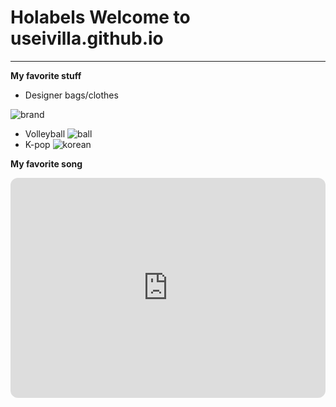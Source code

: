 # Holabels Welcome to useivilla.github.io
---
**My favorite stuff**
- Designer bags/clothes

![brand](https://miro.medium.com/max/800/0*iHzGFX15SmH2IgLF.jpg)
- Volleyball
![ball](https://www.rappler.com/tachyon/2022/06/Volleyball-livestream.jpg)
- K-pop
![korean](https://www.allkpop.com/upload/2022/03/content/311541/web_data/allkpop_1648756491_untitled-1.jpg)

**My favorite song**
<iframe style="border-radius:12px" src="https://open.spotify.com/embed/track/4RVwu0g32PAqgUiJoXsdF8?utm_source=generator" width="100%" height="352" frameBorder="0" allowfullscreen="" allow="autoplay; clipboard-write; encrypted-media; fullscreen; picture-in-picture" loading="lazy"></iframe>
